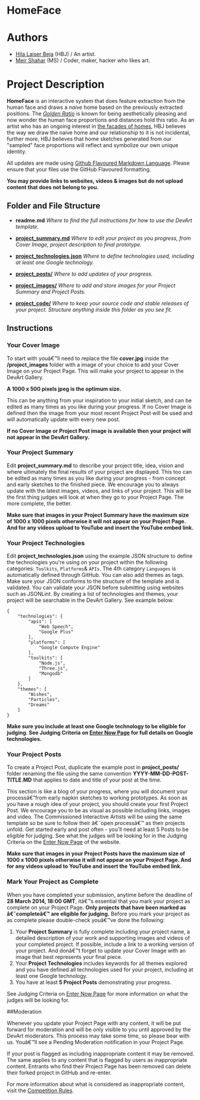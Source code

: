 # HomeFace

# Authors
* <a href="http://www.hila-laiser-beja.com">Hila Laiser Beja</a> (HBJ) / An artist.
* <a href="http://github.com/meiriko">Meir Shahar</a> (MS) / Coder, maker, hacker who likes art.

# Project Description
**HomeFace** is an interactive system that does feature extraction from the human face and draws a *naive* home based on the previously extracted positions.
The <a href="http://en.wikipedia.org/wiki/Golden_ratio">*Golden Ratio*</a> is known for being aesthetically pleasing and now wonder the human face proportions and distances hold this ratio. As an artist who has an ongoing interest in <a href="http://www.hila-laiser-beja.com/#!photographs">the facades of homes</a>, HBJ believes the way we draw the naive home and our relationship to it is not incidental, further more, HBJ believes that home sketches generated from our "sampled" face proportions will reflect and symbolize our own unique identity.

All updates are made using [Github Flavoured Markdown Language](https://help.github.com/articles/github-flavored-markdown). Please ensure that your files use the GitHub Flavoured formatting.

**You may provide links to websites, videos & images but do not upload content that does not belong to you.**

## Folder and File Structure

- **readme.md**
*Where to find the full instructions for how to use the DevArt template.*

- **[project_summary.md](project_summary.md)** *Where to edit your project as you progress, from Cover Image, project description to final prototype.*

- **[project_technologies.json](project_technologies.json)** *Where to define technologies used, including at least one Google technology.*

- **[project_posts/](project_posts/)** *Where to add updates of your progress.*

- **[project_images/](project_images/)** *Where to add and store images for your Project Summary and Project Posts.*

- **[project_code/](project_code/)** *Where to keep your source code and stable releases of your project. Structure anything inside this folder as you see fit.*

## Instructions

### Your Cover Image  

To start with youâ€™ll need to replace the file **cover.jpg** inside the **/project_images** folder with a image of your choice to add your Cover Image on your Project Page. This will make your project to appear in the DevArt Gallery. 

**A 1000 x 500 pixels jpeg is the optimum size.**

This can be anything from your inspiration to your initial sketch, and can be edited as many times as you like during your progress. If no Cover Image is defined then the image from your most recent Project Post will be used and will automatically update with every new post.

**If no Cover Image or Project Post image is available then your project will not appear in the DevArt Gallery.**

### Your Project Summary

Edit **project_summary.md** to describe your project title, idea, vision and where ultimately the final results of your project are displayed. This too can be edited as many times as you like during your progress - from concept and early sketches to the finished piece. We encourage you to always update with the latest images, videos, and links of your project. This will be the first thing judges will look at when they go to your Project Page. The more complete, the better. 

**Make sure that images in your Project Summary have the maximum size of 1000 x 1000 pixels otherwise it will not appear on your Project Page. And for any videos upload to YouTube and insert the YouTube embed link.**

### Your Project Technologies

Edit  **project_technologies.json**  using the example JSON structure to define the technologies you're using on your project within the following categories: ```Toolkits```, ```Platforms```& ```APIs```. The 4th category ```Languages``` is automatically defined through GitHub. You can also add themes as tags. Make sure your JSON conforms to the structure of the template and is validated. You can validate your JSON before submitting using websites such as JSONLint. By creating a list of technologies and themes, your project will be searchable in the DevArt Gallery. See example below:

```
{
    "technologies": {
        "apis": [
            "Web Speech",
            "Google Plus"
        ],
        "platforms": [
            "Google Compute Engine"
        ],
        "toolkits": [
            "Node.js",
            "Three.js",
            "Mongodb"
        ]
    },
    "themes": [
        "Wishes",
        "Particles",
        "Dreams"
    ]
}
```

**Make sure you include at least one Google technology to be eligible for judging. See Judging Criteria on [Enter Now Page](https://devart.withgoogle.com/#/enter-now/judging-criteria) for full details on Google technologies.**

### Your Project Posts

To create a Project Post,  duplicate the example post in **project_posts/** folder renaming the file using the same convention **YYYY-MM-DD-POST-TITLE.MD** that applies to date and title of your post at the time.

This section is like a blog of your progress, where you will document your processâ€”from early napkin sketches to working prototypes. As soon as you have a rough idea of your project, you should create your first Project Post. We encourage you to be as visual as possible including links, images and video.  The Commissioned Interactive Artists will be using the same template so be sure to follow their â€˜open processâ€™ as their projects unfold.  Get started early and post often - you'll need at least 5 Posts to be eligible for judging. See what the judges will be looking for in the Judging Criteria on the [Enter Now Page](https://devart.withgoogle.com/#/enter-now/judging-criteria) of the website.

**Make sure that images in your Project Posts have the maximum size of 1000 x 1000 pixels otherwise it will not appear on your Project Page. And for any videos upload to YouTube and insert the YouTube embed link.**

### Mark Your Project as Complete 
When you have completed your submission, anytime before the deadline of **28 March 2014, 18:00 GMT**, itâ€™s essential that you mark your project as complete on your Project Page. **Only projects that have been marked as â€˜completeâ€™ are eligible for judging.** Before you mark your project as as complete please double-check youâ€™ve done the following:

1. Your **Project Summary** is fully complete including your project name, a detailed description of your work and supporting images and videos of your completed project. If possible, include a link to a working version of your project. And donâ€™t forget to update your Cover Image with an image that best represents your final piece.
2. Your **Project Technologies** includes keywords for all themes explored and you have defined all technologies used for your project, including at least one Google technology. 
3. You have at least **5 Project Posts** demonstrating your progress.


See Judging Criteria on [Enter Now Page](https://devart.withgoogle.com/#/enter-now/judging-criteria) for more information on what the judges will be looking for.

##Moderation 

Whenever you update your Project Page with any content, it will be put forward for moderation and will be only visible to you until approved by the DevArt moderators. This process may take some time, so please bear with us. Youâ€™ll see a Pending Moderation notification in your Project Page. 

If your post is flagged as including inappropriate content it may be removed. The same applies to any content that is flagged by users as inappropriate content. Entrants who find their Project Page has been removed can delete their forked project in GitHub and re-enter. 

For more information about what is considered as inappropriate content, visit the [Competition Rules](https://devart.withgoogle.com/#/competition-rules).

